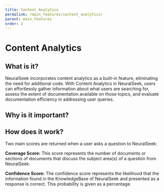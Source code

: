 ```yaml
---
title: Content Analytics
permalink: /main_features/content_analytics/
parent: main_features
order: 2
---
```


# Content Analytics

## What is it?
NeuralSeek incorporates content analytics as a built-in feature, eliminating the need for additional code. With Content Analytics in NeuralSeek, users can effortlessly gather information about what users are searching for, assess the extent of documentation available on those topics, and evaluate documentation efficiency in addressing user queries.

## Why is it important?

## How does it work?
Two main scores are returned when a user asks a question to NeuralSeek:

**Coverage Score:** This score represents the number of documents or sections of documents that discuss the subject area(s) of a question from NeuralSeek.

**Confidence Score:** The confidence score represents the likelihood that the information found in the KnowledgeBase of NeuralSeek and presented as a response is correct. This probability is given as a percentage.
